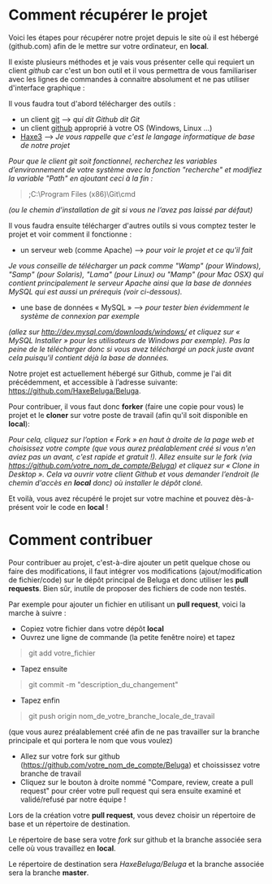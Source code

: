 Comment récupérer le projet
===========================

Voici les étapes pour récupérer notre projet depuis le site où il est hébergé (github.com) afin de le mettre sur votre ordinateur, en **local**.

Il existe plusieurs méthodes et je vais vous présenter celle qui requiert un client *github* car c'est un bon outil et il vous permettra de vous familiariser avec les lignes de commandes à connaitre absolument et ne pas utiliser d'interface graphique :

Il vous faudra tout d'abord télécharger des outils :

* un client [git](http://git-scm.com/) --> *qui dit Github dit Git*
* un client [github](https://windows.github.com) approprié à votre OS (Windows, Linux ...)
* [Haxe3](http://haxe.org/download) --> *Je vous rappelle que c'est le langage informatique de base de notre projet*

*Pour que le client git soit fonctionnel, recherchez les variables d’environnement de votre système avec la fonction "recherche" et modifiez la variable "Path" en ajoutant ceci à la fin :*
> ;C:\Program Files (x86)\Git\cmd

*(ou le chemin d’installation de git si vous ne l’avez pas laissé par défaut)*

Il vous faudra ensuite télécharger d'autres outils si vous comptez tester le projet et voir comment il fonctionne :

* un serveur web (comme Apache) --> *pour voir le projet et ce qu'il fait*

*Je vous conseille de télécharger un pack comme "Wamp" (pour Windows), "Samp" (pour Solaris), "Lama" (pour Linux) ou "Mamp" (pour Mac OSX) qui contient principalement le serveur Apache ainsi que la base de données MySQL qui est aussi un prérequis (voir ci-dessous).*

* une base de données « MySQL » --> *pour tester bien évidemment le système de connexion par exemple*

*(allez sur http://dev.mysql.com/downloads/windows/ et cliquez sur « MySQL Installer » pour les utilisateurs de Windows par exemple).
Pas la peine de le télécharger donc si vous avez téléchargé un pack juste avant cela puisqu'il contient déjà la base de données.*

Notre projet est actuellement hébergé sur Github, comme je l'ai dit précédemment, et accessible à l’adresse suivante: https://github.com/HaxeBeluga/Beluga.

Pour contribuer, il vous faut donc **forker** (faire une copie pour vous) le projet et le **cloner** sur votre poste de travail (afin qu'il soit disponible en **local**):

*Pour cela, cliquez sur l’option « Fork » en haut à droite de la page web et choisissez votre compte (que vous aurez préalablement créé si vous n'en aviez pas un avant, c'est rapide et gratuit !).
Allez ensuite sur le fork (via https://github.com/votre_nom_de_compte/Beluga) et cliquez sur « Clone in Desktop ». Cela va ouvrir votre client Github et vous demander l’endroit (le chemin d'accès en **local** donc) où installer le dépôt cloné.*

Et voilà, vous avez récupéré le projet sur votre machine et pouvez dès-à-présent voir le code en **local** !

Comment contribuer
==================

Pour contribuer au projet, c'est-à-dire ajouter un petit quelque chose ou faire des modifications, il faut intégrer vos modifications (ajout/modification de fichier/code) sur le dépôt principal de Beluga et donc utiliser les **pull requests**.
Bien sûr, inutile de proposer des fichiers de code non testés.

Par exemple pour ajouter un fichier en utilisant un **pull request**, voici la marche à suivre :
* Copiez votre fichier dans votre dépôt **local**
* Ouvrez une ligne de commande (la petite fenêtre noire) et tapez

> git add votre_fichier

* Tapez ensuite

> git commit -m "description_du_changement"

* Tapez enfin

> git push origin nom_de_votre_branche_locale_de_travail

(que vous aurez préalablement créé afin de ne pas travailler sur la branche principale et qui portera le nom que vous voulez)
* Allez sur votre fork sur github (https://github.com/votre_nom_de_compte/Beluga) et choississez votre branche de travail
* Cliquez sur le bouton à droite nommé "Compare, review, create a pull request" pour créer votre pull request qui sera ensuite examiné et validé/refusé par notre équipe !

Lors de la création votre **pull request**, vous devez choisir un répertoire de base et un répertoire de destination.

Le répertoire de base sera votre *fork* sur github et la branche associée sera celle où vous travaillez en **local**.

Le répertoire de destination sera *HaxeBeluga/Beluga* et la branche associée sera la branche **master**.